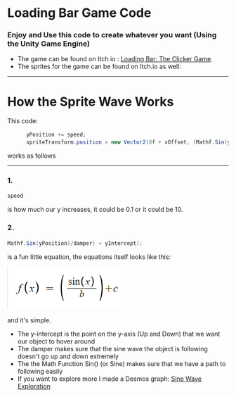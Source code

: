 # Loading Bar Game Code
### Enjoy and Use this code to create whatever you want (Using the Unity Game Engine)
+ The game can be found on Itch.io : [Loading Bar: The Clicker Game](https://knowledgecat247.itch.io/loading-bar-the-clicker-game).
+ The sprites for the game can be found on Itch.io as well: 
___

# How the Sprite Wave Works
This code:
```cs
      yPosition += speed;
      spriteTransform.position = new Vector2(0f + xOffset, (Mathf.Sin(yPosition)/damper) + yIntercept);
```
works as follows
___
 ### 1.
```cs
speed
```
is how much our y increases, it could be 0.1 or it could be 10.

### 2.
```cs
Mathf.Sin(yPosition)/damper) + yIntercept);
```
is a fun little equation,
the equations itself looks like this: 

![Function](DesmosFunction.png)

and it's simple.

+ The y-intercept is the point on the y-axis (Up and Down) that we want our object to hover around
+ The damper makes sure that the sine wave the object is following doesn't go up and down extremely
+ The the Math Function Sin() (or Sine) makes sure that we have a path to following easily
+ If you want to explore more I made a Desmos graph: [Sine Wave Exploration](https://www.desmos.com/calculator/gmljln3ffb)



